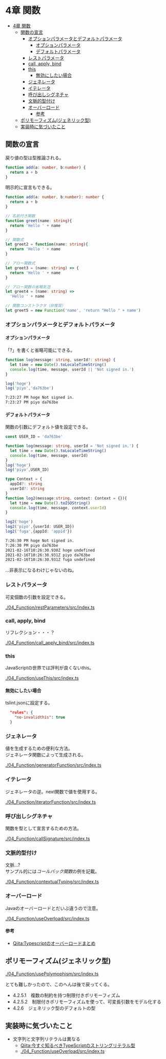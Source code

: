 # 4章 関数

- [4章 関数](#4章-関数)
  - [関数の宣言](#関数の宣言)
    - [オプションパラメータとデフォルトパラメータ](#オプションパラメータとデフォルトパラメータ)
      - [オプションパラメータ](#オプションパラメータ)
      - [デフォルトパラメータ](#デフォルトパラメータ)
    - [レストパラメータ](#レストパラメータ)
    - [call, apply, bind](#call-apply-bind)
    - [this](#this)
      - [無効にしたい場合](#無効にしたい場合)
    - [ジェネレータ](#ジェネレータ)
    - [イテレータ](#イテレータ)
    - [呼び出しシグネチャ](#呼び出しシグネチャ)
    - [文脈的型付け](#文脈的型付け)
    - [オーバーロード](#オーバーロード)
      - [参考](#参考)
  - [ポリモーフィズム(ジェネリック型)](#ポリモーフィズムジェネリック型)
  - [実装時に気づいたこと](#実装時に気づいたこと)

## 関数の宣言

戻り値の型は型推論される。

```ts
function add(a: number, b:number) {
  return a + b
}
```

明示的に宣言もできる。

``` ts
function add(a: number, b:number): number {
  return a + b
}
```

``` ts
// 名前付き関数
function greet(name: string){
  return 'Hello ' + name
}

// 関数式
let greet2 = function(name: string){
  return 'Hello ' + name
}

// アロー関数式
let greet3 = (name: string) => {
  return 'Hello ' + name
}

// アロー関数の省略気泡
let greet4 = (name: string) =>
  'Hello ' + name

// 関数コンストラクタ（非推奨）
let greet5 = new Function('name', 'return "Hello " + name')
```

### オプションパラメータとデフォルトパラメータ

#### オプションパラメータ

「?」を書くと省略可能にできる。

``` ts : ./04_Function/optionParameters/src/sample.ts
function log(message: string, userId?: string) {
  let time = new Date().toLocaleTimeString()
  console.log(time, message, userId || 'Not signed in.')
}

log('hoge')
log('piyo','da763be')
```

``` txt
7:23:27 PM hoge Not signed in.
7:23:27 PM piyo da763be
```

#### デフォルトパラメータ

関数の引数にデフォルト値を設定できる。

``` ts : ./04_Function/defaultParameters/src/sample.ts
const USER_ID = 'da763be'

function log(message: string, userId = 'Not signed in.') {
  let time = new Date().toLocaleTimeString()
  console.log(time, message, userId)
}
log('hoge')
log('piyo',USER_ID)

type Context = {
  appId?: string
  userId?: string
}
function log2(message:string, context: Context = {}){
  let time = new Date().toISOString()
  console.log(time, message, context.userId)
}

log2('hoge')
log2('piyo',{userId: USER_ID})
log2('fuga',{appId: 'appid'})
```

``` txt
7:26:30 PM hoge Not signed in.
7:26:30 PM piyo da763be
2021-02-16T10:26:30.930Z hoge undefined
2021-02-16T10:26:30.931Z piyo da763be
2021-02-16T10:26:30.931Z fuga undefined
```

…非表示になるわけじゃないのね。

### レストパラメータ

可変個数の引数を設定できる。

[./04_Function/restParameters/src/index.ts](./04_Function/restParameters/src/index.ts)

### call, apply, bind

リフレクション・・・？

[./04_Function/call_apply_bind/src/index.ts](./04_Function/call_apply_bind/src/index.ts)

### this

JavaScriptの世界では評判が良くないthis。

[./04_Function/useThis/src/index.ts](./04_Function/useThis/src/index.ts)

#### 無効にしたい場合

tslint.jsonに設定する。

``` json
  "rules": {
    "no-invalidthis": true
  }

```

### ジェネレータ

値を生成するための便利な方法。  
ジェネレータ関数によって生成される。

[./04_Function/generatorFunction/src/index.ts](./04_Function/generatorFunction/src/index.ts)

### イテレータ

ジェネレータの逆。next関数で値を使用する。

[./04_Function/iteratorFunction/src/index.ts](./04_Function/iteratorFunction/src/index.ts)

### 呼び出しシグネチャ

関数を型として宣言するための方法。

[./04_Function/callSignature/src/index.ts](./04_Function/callSignature/src/index.ts)

### 文脈的型付け

文脈...?  
サンプル的には*コールバック関数*の例を記載。

[./04_Function/contextualTyping/src/index.ts](./04_Function/contextualTyping/src/index.ts)

### オーバーロード

Javaのオーバーロードとだいぶ違うので注意。

[./04_Function/useOverload/src/index.ts](./04_Function/useOverload/src/index.ts)

#### 参考

- [Qiita:Typescriptのオーバーロードまとめ](https://qiita.com/souhei-etou/items/710ef30ee748f7d18a49)

## ポリモーフィズム(ジェネリック型)

[./04_Function/usePolymophism/src/index.ts](./04_Function/usePolymophism/src/index.ts)

とても難しかったので、このへんは後で戻ってくる。

- 4.2.5.1　複数の制約を持つ制限付きポリモーフィズム
- 4.2.5.2　制限付きポリモーフィズムを使って、可変長引数をモデル化する
- 4.2.6　ジェネリック型のデフォルトの型

## 実装時に気づいたこと

- 文字列と文字列リテラルは異なる
  - [Qiita:今すぐ知るべきTypeScriptのストリングリテラル型](https://qiita.com/ConquestArrow/items/a2a657ce19feaf12f82f)
  - [./04_Function/useOverload/src/index.ts](./04_Function/useOverload/src/index.ts)
